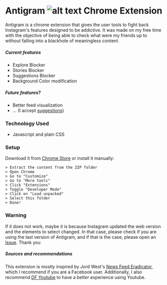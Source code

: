 # Antigram ![alt text][logo] Chrome Extension 

Antigram is a chrome extension that gives the user tools to fight back Instagram's features designed to be addictive. It was made on my free time with the objective of being able to check what were my friends up to without falling into a blackhole of meaningless content.

##### Current features
- Explore Blocker
- Stories Blocker
- Suggestions Blocker
- Background Color modification

##### Future features?
- Better feed visualization
- ... (I accept [suggestions](https://github.com/aymyo/antigram-extension/issues))

### Technology Used
- Javascript and plain CSS

### Setup
Download it from [Chrome Store](https://chrome.google.com/webstore/detail/antigram-explore-blocker/igbheapdmolhhmmklmkfjjjncmhihfjh?hl=es "Chrome Store") or install it manually:

```
> Extract the content from the ZIP folder
> Open Chrome 
> Go to "Customize"
> Go to "More tools"
> Click "Extensions" 
> Toggle "Developer Mode" 
> Click on "Load unpacked" 
> Select this folder 
> Done!
```

### Warning
If it does not work, maybe it is because Instagram updated the web version and the elements to select changed. In that case, please check if you are using the last version of Antigram, and if that is the case, please open an [Issue](https://github.com/aymyo/antigram-extension/issues). Thank you

[logo]: https://github.com/aymyo/antigram-extension/blob/main/images/ag32.png "Antigram Logo"

##### Sources and recommendations
This extension is mostly inspired by Jord West's [News Feed Eradicator](https://github.com/jordwest/news-feed-eradicator), which I recommend if you are a Facebook user. Additionally, I also recommend [DF Youtube](https://chrome.google.com/webstore/detail/df-tube-distraction-free/mjdepdfccjgcndkmemponafgioodelna?hl=en-US) to have a better experience using Youtube.
